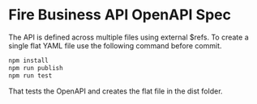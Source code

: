 # Fire Business API OpenAPI Spec

The API is defined across multiple files using external $refs. To create a single flat YAML file use the following command before commit.
```bash
npm install 
npm run publish
npm run test 
``` 
That tests the OpenAPI and creates the flat file in the dist folder. 
